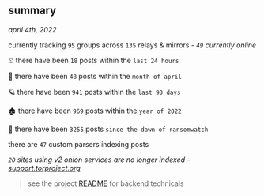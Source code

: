 
## summary
_april 4th, 2022_

currently tracking `95` groups across `135` relays & mirrors - _`49` currently online_

⏲ there have been `18` posts within the `last 24 hours`

🦈 there have been `48` posts within the `month of april`

🪐 there have been `941` posts within the `last 90 days`

🏚 there have been `969` posts within the `year of 2022`

🦕 there have been `3255` posts `since the dawn of ransomwatch`

there are `47` custom parsers indexing posts

_`20` sites using v2 onion services are no longer indexed - [support.torproject.org](https://support.torproject.org/onionservices/v2-deprecation/)_

> see the project [README](https://github.com/thetanz/ransomwatch#ransomwatch--) for backend technicals
